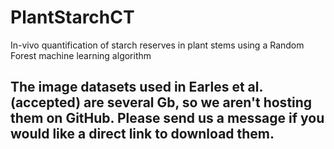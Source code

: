 # PlantStarchCT
In-vivo quantification of starch reserves in plant stems using a Random Forest machine learning algorithm

## The image datasets used in Earles et al. (accepted) are several Gb, so we aren't hosting them on GitHub. Please send us a message if you would like a direct link to download them.
